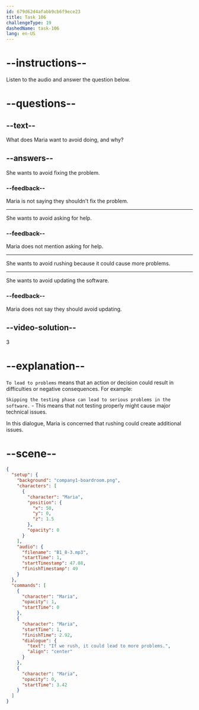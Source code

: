 ```yaml
---
id: 679d62d4afabb9cb6f9ece23
title: Task 106
challengeType: 19
dashedName: task-106
lang: en-US
---
```


<!-- (Audio) Maria: If we rush, it could lead to more problems. -->

# --instructions--

Listen to the audio and answer the question below.

# --questions--

## --text--

What does Maria want to avoid doing, and why?

## --answers--

She wants to avoid fixing the problem.

### --feedback--

Maria is not saying they shouldn't fix the problem.

---

She wants to avoid asking for help.

### --feedback--

Maria does not mention asking for help.

---

She wants to avoid rushing because it could cause more problems.

---

She wants to avoid updating the software.

### --feedback--

Maria does not say they should avoid updating.

## --video-solution--

3

# --explanation--

`To lead to problems` means that an action or decision could result in difficulties or negative consequences. For example:

`Skipping the testing phase can lead to serious problems in the software.` - This means that not testing properly might cause major technical issues.

In this dialogue, Maria is concerned that rushing could create additional issues.

# --scene--

```json
{
  "setup": {
    "background": "company1-boardroom.png",
    "characters": [
      {
        "character": "Maria",
        "position": {
          "x": 50,
          "y": 0,
          "z": 1.5
        },
        "opacity": 0
      }
    ],
    "audio": {
      "filename": "B1_8-3.mp3",
      "startTime": 1,
      "startTimestamp": 47.08,
      "finishTimestamp": 49
    }
  },
  "commands": [
    {
      "character": "Maria",
      "opacity": 1,
      "startTime": 0
    },
    {
      "character": "Maria",
      "startTime": 1,
      "finishTime": 2.92,
      "dialogue": {
        "text": "If we rush, it could lead to more problems.",
        "align": "center"
      }
    },
    {
      "character": "Maria",
      "opacity": 0,
      "startTime": 3.42
    }
  ]
}
```
